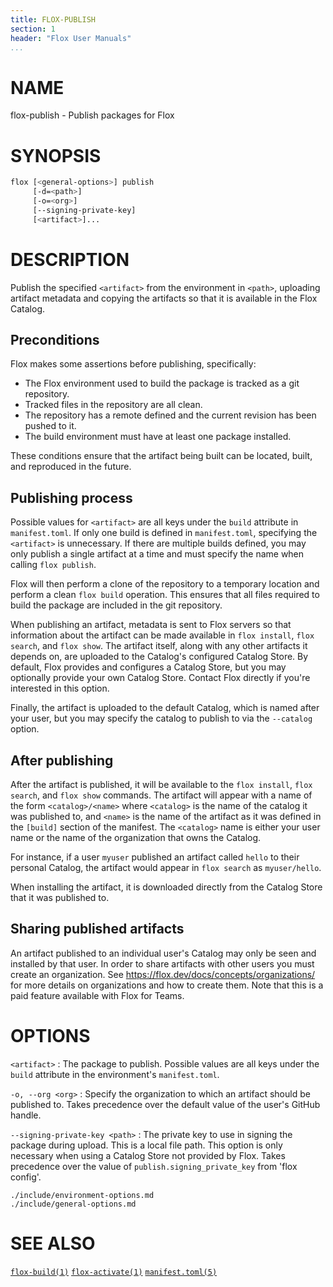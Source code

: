 ```yaml
---
title: FLOX-PUBLISH
section: 1
header: "Flox User Manuals"
...
```



# NAME

flox-publish - Publish packages for Flox


# SYNOPSIS

``` bash
flox [<general-options>] publish
     [-d=<path>]
     [-o=<org>]
     [--signing-private-key]
     [<artifact>]...
```

# DESCRIPTION

Publish the specified `<artifact>` from the environment in `<path>`,
uploading artifact metadata and copying the artifacts so that it is available
in the Flox Catalog.

## Preconditions

Flox makes some assertions before publishing, specifically:

- The Flox environment used to build the package is tracked as a git repository.
- Tracked files in the repository are all clean.
- The repository has a remote defined and the current revision has been pushed to it.
- The build environment must have at least one package installed.

These conditions ensure that the artifact being built can be located, built,
and reproduced in the future.

## Publishing process

Possible values for `<artifact>` are all keys under the `build` attribute
in `manifest.toml`.
If only one build is defined in `manifest.toml`, specifying the `<artifact>` is
unnecessary.
If there are multiple builds defined, you may only publish a single artifact at
a time and must specify the name when calling `flox publish`.

Flox will then perform a clone of the repository to a temporary location
and perform a clean `flox build` operation.
This ensures that all files required to build the package are included in the
git repository.

When publishing an artifact, metadata is sent to Flox servers so that
information about the artifact can be made available in `flox install`,
`flox search`, and `flox show`.
The artifact itself, along with any other artifacts it depends on, are uploaded
to the Catalog's configured Catalog Store.
By default, Flox provides and configures a Catalog Store, but you may
optionally provide your own Catalog Store.
Contact Flox directly if you're interested in this option.

Finally, the artifact is uploaded to the default Catalog, which is named after
your user, but you may specify the catalog to publish to via the `--catalog`
option.

## After publishing

After the artifact is published, it will be available to the `flox install`,
`flox search`, and `flox show` commands.
The artifact will appear with a name of the form `<catalog>/<name>`
where `<catalog>` is the name of the catalog it was published to, and `<name>`
is the name of the artifact as it was defined in the `[build]` section of the
manifest.
The `<catalog>` name is either your user name or the name of the organization
that owns the Catalog.

For instance, if a user `myuser` published an artifact called `hello` to their
personal Catalog, the artifact would appear in `flox search` as `myuser/hello`.

When installing the artifact, it is downloaded directly from the Catalog Store
that it was published to.

## Sharing published artifacts

An artifact published to an individual user's Catalog may only be seen and
installed by that user.
In order to share artifacts with other users you must create an organization.
See https://flox.dev/docs/concepts/organizations/ for more details on
organizations and how to create them.
Note that this is a paid feature available with Flox for Teams.

# OPTIONS

`<artifact>`
:   The package to publish.
    Possible values are all keys under the `build` attribute
    in the environment's `manifest.toml`.

`-o, --org <org>`
:   Specify the organization to which an artifact should be published to.
    Takes precedence over the default value of the user's GitHub handle.

`--signing-private-key <path>`
:   The private key to use in signing the package
    during upload.  This is a local file path. This option is only necessary
    when using a Catalog Store not provided by Flox.
    Takes precedence over the value of `publish.signing_private_key` from
    'flox config'.

```{.include}
./include/environment-options.md
./include/general-options.md
```

# SEE ALSO

[`flox-build(1)`](./flox-build.md)
[`flox-activate(1)`](./flox-activate.md)
[`manifest.toml(5)`](./manifest.toml.md)
